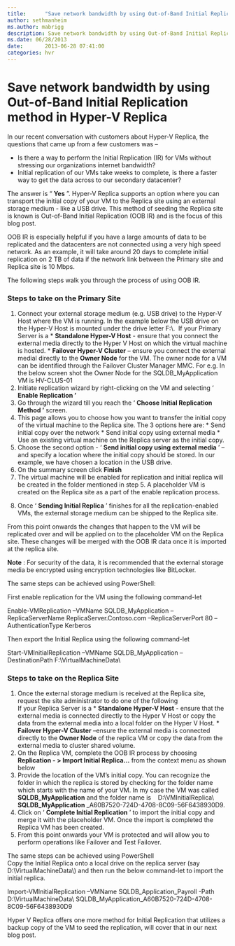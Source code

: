 ```yaml
---
title:      "Save network bandwidth by using Out-of-Band Initial Replication method in Hyper-V Replica"
author: sethmanheim
ms.author: mabrigg
description: Save network bandwidth by using Out-of-Band Initial Replication method in Hyper-V Replica
ms.date: 06/28/2013
date:       2013-06-28 07:41:00
categories: hvr
---
```

# Save network bandwidth by using Out-of-Band Initial Replication method in Hyper-V Replica

In our recent conversation with customers about Hyper-V Replica, the questions that came up from a few customers was –

  * Is there a way to perform the Initial Replication (IR) for VMs without stressing our organizations internet bandwidth?
  * Initial replication of our VMs take weeks to complete, is there a faster way to get the data across to our secondary datacenter?



The answer is “ **Yes** ”. Hyper-V Replica supports an option where you can transport the initial copy of your VM to the Replica site using an external storage medium - like a USB drive. This method of seeding the Replica site is known is Out-of-Band Initial Replication (OOB IR) and is the focus of this blog post.

OOB IR is especially helpful if you have a large amounts of data to be replicated and the datacenters are not connected using a very high speed network. As an example, it will take around 20 days to complete initial replication on 2 TB of data if the network link between the Primary site and Replica site is 10 Mbps.

The following steps walk you through the process of using OOB IR.  

### Steps to take on the Primary Site

  1. Connect your external storage medium (e.g. USB drive) to the Hyper-V Host where the VM is running. In the example below the USB drive on the Hyper-V Host is mounted under the drive letter F:\\.  If your Primary Server is a
    * **Standalone Hyper-V Host** \- ensure that you connect the external media directly to the Hyper V Host on which the virtual machine is hosted.
    * **Failover Hyper-V Cluster** – ensure you connect the external medial directly to the **Owner Node** for the VM. The owner node for a VM can be identified through the Failover Cluster Manager MMC. For e.g. In the below screen shot the Owner Node for the SQLDB_MyApplication VM is HV-CLUS-01
    <!--[![Img4](https://msdnshared.blob.core.windows.net/media/TNBlogsFS/prod.evol.blogs.technet.com/CommunityServer.Blogs.Components.WeblogFiles/00/00/00/50/45/metablogapi/1145.Img4_thumb_5DC1ADC3.jpg)](https://msdnshared.blob.core.windows.net/media/TNBlogsFS/prod.evol.blogs.technet.com/CommunityServer.Blogs.Components.WeblogFiles/00/00/00/50/45/metablogapi/6471.Img4_452F7FC2.jpg)-->
  2. Initiate replication wizard by right-clicking on the VM and selecting ‘ **Enable Replication ’**
  3. Go through the wizard till you reach the ‘ **Choose Initial Replication Method ’** screen.
  4. This page allows you to choose how you want to transfer the initial copy of the virtual machine to the Replica site. The 3 options here are:
    * Send initial copy over the network
    * Send initial copy using external media
    * Use an existing virtual machine on the Replica server as the initial copy.
    <!-- [![Img1](https://msdnshared.blob.core.windows.net/media/TNBlogsFS/prod.evol.blogs.technet.com/CommunityServer.Blogs.Components.WeblogFiles/00/00/00/50/45/metablogapi/7343.Img1_thumb_6F372FFD.jpg)](https://msdnshared.blob.core.windows.net/media/TNBlogsFS/prod.evol.blogs.technet.com/CommunityServer.Blogs.Components.WeblogFiles/00/00/00/50/45/metablogapi/1007.Img1_7D73183C.jpg) -->
  5. Choose the second option - ‘ **Send initial copy using external media** ’ – and specify a location where the initial copy should be stored. In our example, we have chosen a location in the USB drive.
  6. On the summary screen click **Finish**
  7. The virtual machine will be enabled for replication and initial replica will be created in the folder mentioned in step 5. A placeholder VM is created on the Replica site as a part of the enable replication process.
  <!-- [![Img2](https://msdnshared.blob.core.windows.net/media/TNBlogsFS/prod.evol.blogs.technet.com/CommunityServer.Blogs.Components.WeblogFiles/00/00/00/50/45/metablogapi/2783.Img2_thumb_649BF34C.jpg)](https://msdnshared.blob.core.windows.net/media/TNBlogsFS/prod.evol.blogs.technet.com/CommunityServer.Blogs.Components.WeblogFiles/00/00/00/50/45/metablogapi/5460.Img2_60FB47BE.jpg) -->
  8. Once ‘ **Sending Initial Replica** ’ finishes for all the replication-enabled VMs, the external storage medium can be shipped to the Replica site.



From this point onwards the changes that happen to the VM will be replicated over and will be applied on to the placeholder VM on the Replica site. These changes will be merged with the OOB IR data once it is imported at the replica site.  

**Note** : For security of the data, it is recommended that the external storage media be encrypted using encryption technologies like BitLocker.

The same steps can be achieved using PowerShell:

First enable replication for the VM using the following command-let
    
    
Enable-VMReplication –VMName SQLDB_MyApplication –ReplicaServerName ReplicaServer.Contoso.com –ReplicaServerPort 80 –AuthenticationType Kerberos 

Then export the Initial Replica using the following command-let
    
    
Start-VMInitialReplication –VMName SQLDB_MyApplication –DestinationPath F:\VirtualMachineData\ 

### Steps to take on the Replica Site

  1. Once the external storage medium is received at the Replica site, request the site administrator to do one of the following   
If your Replica Server is a
    * **Standalone Hyper-V Host** \- ensure that the external media is connected directly to the Hyper V Host or copy the data from the external media into a local folder on the Hyper V Host.
    * **Failover Hyper-V Cluster** –ensure the external media is connected directly to the **Owner Node** of the replica VM or copy the data from the external media to cluster shared volume.
  2. On the Replica VM, complete the OOB IR process by choosing **Replication - > Import Initial Replica…** from the context menu as shown below
    <!-- [![Img3](https://msdnshared.blob.core.windows.net/media/TNBlogsFS/prod.evol.blogs.technet.com/CommunityServer.Blogs.Components.WeblogFiles/00/00/00/50/45/metablogapi/2100.Img3_thumb_618C2608.jpg)](https://msdnshared.blob.core.windows.net/media/TNBlogsFS/prod.evol.blogs.technet.com/CommunityServer.Blogs.Components.WeblogFiles/00/00/00/50/45/metablogapi/4885.Img3_044D5DC6.jpg) -->
  3. Provide the location of the VM’s initial copy. You can recognize the folder in which the replica is stored by checking for the folder name which starts with the name of your VM. In my case the VM was called **SQLDB_MyApplication** and the folder name is    D:\VMInitialReplica\ **SQLDB_MyApplication** _A60B7520-724D-4708-8C09-56F6438930D9.
  4. Click on ‘ **Complete Initial Replication** ’ to import the initial copy and merge it with the placeholder VM. Once the import is completed the Replica VM has been created.
  5. From this point onwards your VM is protected and will allow you to perform operations like Failover and Test Failover.



The same steps can be achieved using PowerShell   
Copy the Initial Replica onto a local drive on the replica server (say D:\VirtualMachineData\\) and then run the below command-let to import the initial replica.
    
    
Import-VMInitialReplication –VMName SQLDB_Application_Payroll  -Path D:\VirtualMachineData\ SQLDB_MyApplication_A60B7520-724D-4708-8C09-56F6438930D9 

Hyper V Replica offers one more method for Initial Replication that utilizes a backup copy of the VM to seed the replication, will cover that in our next blog post.
